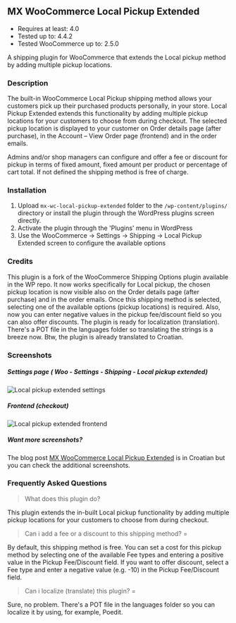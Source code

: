 ## MX WooCommerce Local Pickup Extended 

* Requires at least: 4.0
* Tested up to: 4.4.2
* Tested WooCommerce up to: 2.5.0

A shipping plugin for WooCommerce that extends the Local pickup method by adding multiple pickup locations.

### Description

The built-in WooCommerce Local Pickup shipping method allows your customers pick up their purchased products personally, in your store. Local Pickup Extended extends this functionality by adding multiple pickup locations for your customers to choose from during checkout. The selected pickup location is displayed to your customer on Order details page (after purchase), in the Account – View Order page (frontend) and in the order emails. 

Admins and/or shop managers can configure and offer a fee or discount for pickup in terms of fixed amount, fixed amount per product or percentage of cart total. If not defined the shipping method is free of charge.

### Installation

1. Upload `mx-wc-local-pickup-extended` folder to the `/wp-content/plugins/` directory or install the plugin through the WordPress plugins screen directly.
2. Activate the plugin through the 'Plugins' menu in WordPress
3. Use the WooCommerce -> Settings -> Shipping -> Local Pickup Extended screen to configure the available options

### Credits

This plugin is a fork of the WooCommerce Shipping Options plugin available in the WP repo. It now works specifically for Local pickup, the chosen pickup location is now visible also on the Order details page (after purchase) and in the order emails. Once this shipping method is selected, selecting one of the available options (pickup locations) is required. Also, now you can enter negative values in the pickup fee/discount field so you can also offer discounts. The plugin is ready for localization (translation). There's a POT file in the languages folder so translating the strings is a breeze now. Btw, the plugin is already translated to Croatian.

### Screenshots

##### Settings page ( Woo - Settings - Shipping - Local pickup extended)

![Local pickup extended settings](http://media-x.hr/wp-content/uploads/2016/03/Local-pickup-extended-Settings.jpeg)

##### Frontend (checkout)

![Local pickup extended frontend](http://media-x.hr/wp-content/uploads/2016/03/pickup-in-store-select.jpeg)

##### Want more screenshots?
The blog post [MX WooCommerce Local Pickup Extended](http://media-x.hr/mx-woocommerce-local-pickup-extended/) is in Croatian but you can check the additional screenshots.

### Frequently Asked Questions

> What does this plugin do? 

This plugin extends the in-built Local pickup functionality by adding multiple pickup locations for your customers to choose from during checkout.

> Can i add a fee or a discount to this shipping method? =

By default, this shipping method is free. You can set a cost for this pickup method by selecting one of the available Fee types and entering a positive value in the Pickup Fee/Discount field. If you want to offer discount, select a Fee type and enter a negative value (e.g. -10) in the Pickup Fee/Discount field.

> Can i localize (translate) this plugin? =

Sure, no problem. There's a POT file in the languages folder so you can localize it by using, for example, Poedit.
